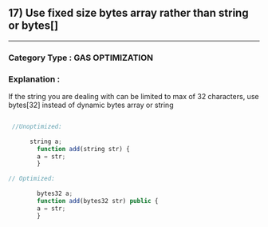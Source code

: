 ## 17) Use fixed size bytes array rather than string or bytes[]


---

### **Category Type** : GAS OPTIMIZATION


### **Explanation** : 

If the string you are dealing with can be limited to max of 32 characters, use bytes[32] instead of dynamic bytes array or string

```javascript

 //Unoptimized:
   	 
   	  string a;
     	function add(string str) {
     	a = str;
     	}
 
// Optimized:
   	 
   	    bytes32 a;
     	function add(bytes32 str) public {
     	a = str;
     	}


```





